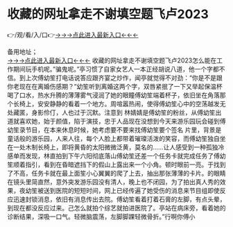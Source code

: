 # 收藏的网址拿走不谢填空题飞卢2023
👉/观/看/入/口👉<a href="https://8h6e.com ">→→→点此进入最新入口←←←</a>
   

备用地址；  
<a href="https://6h8k.top ">→→→点此进入最新入口←←←</a>
收藏的网址拿走不谢填空题飞卢2023怎么能在工作期间玩手机呢。”骗鬼呢。”亭习惯了自家女艺人一本正经胡说八道，他一个字都不信。到上次傅幼笙打电话说答应跟齐宴之炒作，闻亭就觉得不对劲：“你是不是跟你老现在在离婚伤感期？”幼笙听到离婚这两个字，双唇紧抿了一下又举起保温杯喝了口水，热水升腾的薄薄雾气浸润了她的眼瞳傅幼笙端着杯子，依旧坐在角落那个长椅上，安安静静的看着一个地方。周喧嚣热闹，使得傅幼笙心中的空荡越发无处藏匿，身影伶仃，人也过于沉默。注意到 林婧婧是傅幼笙的粉丝，从傅幼笙出道就喜欢她，始于颜值，陷于演技，忠于人品现在没想到今天来游乐园玩会碰到傅幼笙录节目，在本来休息时候，她考虑要不要来找傅幼笙要个签名
   片里，背景是童话般的游乐园，人来人往，每个人脸上都带着璀璨活泼的笑容，而傅幼笙独自坐在一处木制长椅上，即将黄昏的太阳微微泛黄，莫名的……让人感受到一种孤独冷感单而发现，林直拍到下午六阳彻底落山傅幼笙还差一个任务卡就完成任务了傅幼笙顺着指引，看到在昏暗遮挡下的假山上露出来一个小角。顿时眼前一亮。于找到了不高，任务卡就在最上面笙小心翼翼的爬了上去，抽出那张薄薄的卡片。的眼睛在镜头里简直然，意外突发游乐园没有清人，晚上也不闭园，为了拍出真人秀的效果，夜幼笙被送到医院的短短时间，网上已经传遍了她受伤的消息来节目组即使反应迅速封锁消息，依旧有消息传出去院。傅幼笙看着打着石膏的左脚，有点头晕，到现在都没反应过来。己怎么就拍个综艺就拍进医院了。亭站在病床旁，看着她的诊断结果，深吸一口气。轻微脑震荡，左脚脚踝轻微骨折。”行啊你傅小
